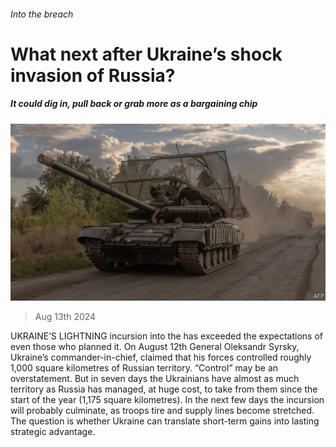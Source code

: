 ###### Into the breach

# What next after Ukraine’s shock invasion of Russia? 

##### It could dig in, pull back or grab more as a bargaining chip 

![image](images/20240817_EUP505.jpg) 

> Aug 13th 2024 

UKRAINE’S LIGHTNING incursion into the  has exceeded the expectations of even those who planned it. On August 12th General Oleksandr Syrsky, Ukraine’s commander-in-chief, claimed that his forces controlled roughly 1,000 square kilometres of Russian territory. “Control” may be an overstatement. But in seven days the Ukrainians have  almost as much territory as Russia has managed, at huge cost, to take from them since the start of the year (1,175 square kilometres). In the next few days the incursion will probably culminate, as troops tire and supply lines become stretched. The question is whether Ukraine can translate short-term gains into lasting strategic advantage. 

